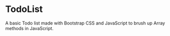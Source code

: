 # TodoList
A basic Todo list made with Bootstrap CSS and JavaScript to brush up Array methods in JavaScript. 
